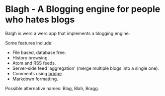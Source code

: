 Blagh - A Blogging engine for people who hates blogs
====================================================

Balgh is werc a werc app that implements a blogging engine.

Some features include:

* File based, database free.
* History browsing.
* Atom and RSS feeds.
* Server-side feed 'aggregation' (merge multiple blogs into a single one).
* Comments using [bridge](../bridge/)
* Markdown formatting.

Possible alternative names: Blag, Blah, Bragg.

